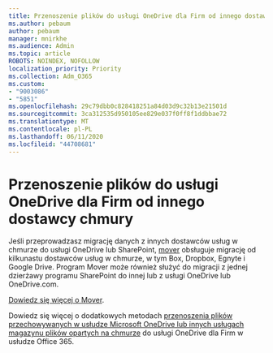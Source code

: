 ```yaml
---
title: Przenoszenie plików do usługi OneDrive dla Firm od innego dostawcy chmury
ms.author: pebaum
author: pebaum
manager: mnirkhe
ms.audience: Admin
ms.topic: article
ROBOTS: NOINDEX, NOFOLLOW
localization_priority: Priority
ms.collection: Adm_O365
ms.custom:
- "9003086"
- "5851"
ms.openlocfilehash: 29c79dbb0c828418251a84d03d9c32b13e21501d
ms.sourcegitcommit: 3ca312535d950105ee829e037f0ff8f1ddbbae72
ms.translationtype: MT
ms.contentlocale: pl-PL
ms.lasthandoff: 06/11/2020
ms.locfileid: "44708681"
---
```

# <a name="move-files-into-onedrive-for-business-from-another-cloud-provider"></a>Przenoszenie plików do usługi OneDrive dla Firm od innego dostawcy chmury

Jeśli przeprowadzasz migrację danych z innych dostawców usług w chmurze do usługi OneDrive lub SharePoint, [mover](https://go.microsoft.com/fwlink/?linkid=2132453) obsługuje migrację od kilkunastu dostawców usług w chmurze, w tym Box, Dropbox, Egnyte i Google Drive. Program Mover może również służyć do migracji z jednej dzierżawy programu SharePoint do innej lub z usługi OneDrive lub OneDrive.com.

[Dowiedz się więcej o Mover](https://go.microsoft.com/fwlink/?linkid=2132453).

Dowiedz się więcej o dodatkowych metodach [przenoszenia plików przechowywanych w usłudze Microsoft OneDrive lub innych usługach magazynu plików opartych na chmurze](https://support.microsoft.com/office/7fb28cad-7e25-451f-8b4b-2d1a71e5c0e9) do usługi OneDrive dla Firm w usłudze Office 365.
